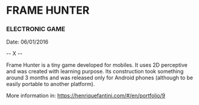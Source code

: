 # FRAME HUNTER
### ELECTRONIC GAME

Date: 06/01/2016


-- X --

Frame Hunter is a tiny game developed for mobiles. It uses 2D perceptive and was created with learning purpose. Its construction took something around 3 months and was released only for Android phones (although to be easily portable to another platform).

More information in: https://henriquefantini.com/#/en/portfolio/9
